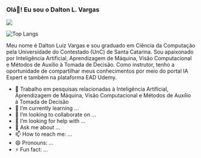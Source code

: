 ### Olá👋! Eu sou o Dalton L. Vargas

<picture>
<source
  srcset="https://github-readme-stats.vercel.app/api?username=daltonluizvargas&show_icons=true&theme=dark"
  media="(prefers-color-scheme: dark)"
/>
<source
  srcset="https://github-readme-stats.vercel.app/api?username=daltonluizvargas&show_icons=true"
  media="(prefers-color-scheme: light), (prefers-color-scheme: no-preference)"
/>
<img src="https://github-readme-stats.vercel.app/api?username=daltonluizvargas&show_icons=true" />
</picture>

![Top Langs](https://github-readme-stats.vercel.app/api/top-langs/?username=daltonluizvargas&hide_progress=true&theme=dark)

Meu nome é Dalton Luiz Vargas e sou graduado em Ciência da Computação pela Universidade do Contestado (UnC) de Santa Catarina. Sou apaixonado por Inteligência Artificial, Aprendizagem de Máquina, Visão Computacional e Métodos de Auxílio à Tomada de Decisão. Como instrutor, tenho a oportunidade de compartilhar meus conhecimentos por meio do portal IA Expert e também na plataforma EAD Udemy.

- 🔭 Trabalho em pesquisas relacionadas à Inteligência Artificial, Aprendizagem de Máquina, Visão Computacional e Métodos de Auxílio à Tomada de Decisão
- 🌱 I’m currently learning ...
- 👯 I’m looking to collaborate on ...
- 🤔 I’m looking for help with ...
- 💬 Ask me about ...
- 📫 How to reach me: ...
- 😄 Pronouns: ...
- ⚡ Fun fact: ...


